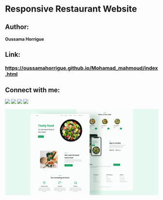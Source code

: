 # Responsive Restaurant Website

## Author:
<h4>Oussama Horrigue</h4>

## Link:
<a href="https://oussamahorrigue.github.io/Mohamad_mahmoud/index.html" target="_blank"><h3>https://oussamahorrigue.github.io/Mohamad_mahmoud/index.html</h3></a>


## Connect with me:
<p align="left">

<a href = "https://www.linkedin.com/in/oussama-horrigue-69624b1b7/"><img src="https://img.icons8.com/fluent/48/000000/linkedin.png"/></a>
<a href = "https://twitter.com/OussamaHorrig"><img src="https://img.icons8.com/fluent/48/000000/twitter.png"/></a>
<a href = "https://www.instagram.com/oussamahorrigue/"><img src="https://img.icons8.com/fluent/48/000000/instagram-new.png"/></a>
<a href = "https://www.facebook.com/oussama.horrigue"><img src="https://img.icons8.com/fluent/48/000000/facebook.png"/></a>

</p>




![preview img](/preview.png)
